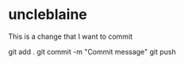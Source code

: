 # uncleblaine

This is a change that I want to commit

git add .
git commit -m "Commit message"
git push